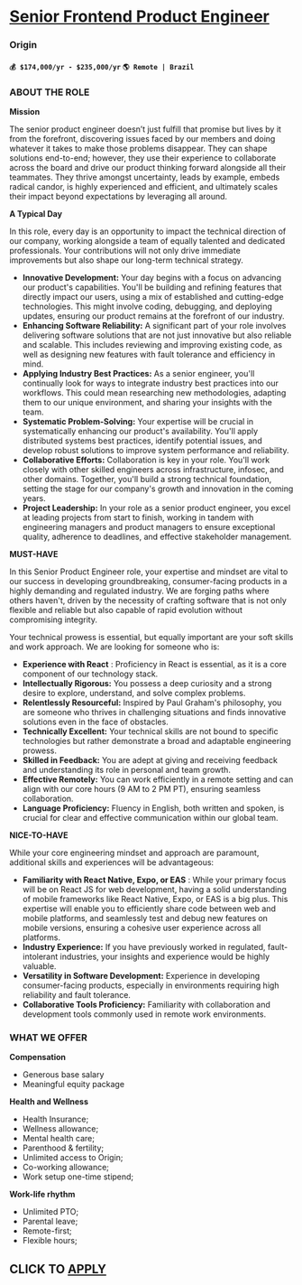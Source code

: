 # [Senior Frontend Product Engineer](https://www.remotewlb.com/apply/senior-frontend-product-engineer-93093)  
### Origin  
#### `💰 $174,000/yr - $235,000/yr` `🌎 Remote | Brazil`  

### ABOUT THE ROLE

**Mission**

The senior product engineer doesn’t just fulfill that promise but lives by it from the forefront, discovering issues faced by our members and doing whatever it takes to make those problems disappear. They can shape solutions end-to-end; however, they use their experience to collaborate across the board and drive our product thinking forward alongside all their teammates. They thrive amongst uncertainty, leads by example, embeds radical candor, is highly experienced and efficient, and ultimately scales their impact beyond expectations by leveraging all around.

**A Typical Day**

In this role, every day is an opportunity to impact the technical direction of our company, working alongside a team of equally talented and dedicated professionals. Your contributions will not only drive immediate improvements but also shape our long-term technical strategy.

  * **Innovative Development:** Your day begins with a focus on advancing our product's capabilities. You'll be building and refining features that directly impact our users, using a mix of established and cutting-edge technologies. This might involve coding, debugging, and deploying updates, ensuring our product remains at the forefront of our industry.
  * **Enhancing Software Reliability:** A significant part of your role involves delivering software solutions that are not just innovative but also reliable and scalable. This includes reviewing and improving existing code, as well as designing new features with fault tolerance and efficiency in mind.
  * **Applying Industry Best Practices:** As a senior engineer, you'll continually look for ways to integrate industry best practices into our workflows. This could mean researching new methodologies, adapting them to our unique environment, and sharing your insights with the team.
  * **Systematic Problem-Solving:** Your expertise will be crucial in systematically enhancing our product's availability. You'll apply distributed systems best practices, identify potential issues, and develop robust solutions to improve system performance and reliability.
  * **Collaborative Efforts:** Collaboration is key in your role. You'll work closely with other skilled engineers across infrastructure, infosec, and other domains. Together, you'll build a strong technical foundation, setting the stage for our company's growth and innovation in the coming years.
  * **Project Leadership:** In your role as a senior product engineer, you excel at leading projects from start to finish, working in tandem with engineering managers and product managers to ensure exceptional quality, adherence to deadlines, and effective stakeholder management.

**MUST-HAVE**

In this Senior Product Engineer role, your expertise and mindset are vital to our success in developing groundbreaking, consumer-facing products in a highly demanding and regulated industry. We are forging paths where others haven't, driven by the necessity of crafting software that is not only flexible and reliable but also capable of rapid evolution without compromising integrity.

Your technical prowess is essential, but equally important are your soft skills and work approach. We are looking for someone who is:

  * **Experience with React** : Proficiency in React is essential, as it is a core component of our technology stack.
  * **Intellectually Rigorous:** You possess a deep curiosity and a strong desire to explore, understand, and solve complex problems.
  * **Relentlessly Resourceful:** Inspired by Paul Graham's philosophy, you are someone who thrives in challenging situations and finds innovative solutions even in the face of obstacles.
  * **Technically Excellent:** Your technical skills are not bound to specific technologies but rather demonstrate a broad and adaptable engineering prowess.
  * **Skilled in Feedback:** You are adept at giving and receiving feedback and understanding its role in personal and team growth.
  * **Effective Remotely:** You can work efficiently in a remote setting and can align with our core hours (9 AM to 2 PM PT), ensuring seamless collaboration.
  * **Language Proficiency:** Fluency in English, both written and spoken, is crucial for clear and effective communication within our global team.

**NICE-TO-HAVE**

While your core engineering mindset and approach are paramount, additional skills and experiences will be advantageous:

  * **Familiarity with React Native, Expo, or EAS** : While your primary focus will be on React JS for web development, having a solid understanding of mobile frameworks like React Native, Expo, or EAS is a big plus. This expertise will enable you to efficiently share code between web and mobile platforms, and seamlessly test and debug new features on mobile versions, ensuring a cohesive user experience across all platforms.
  * **Industry Experience:** If you have previously worked in regulated, fault-intolerant industries, your insights and experience would be highly valuable.
  * **Versatility in Software Development:** Experience in developing consumer-facing products, especially in environments requiring high reliability and fault tolerance.
  * **Collaborative Tools Proficiency:** Familiarity with collaboration and development tools commonly used in remote work environments.

### WHAT WE OFFER

**Compensation**

  * Generous base salary
  * Meaningful equity package

**Health and Wellness**

  * Health Insurance;
  * Wellness allowance;
  * Mental health care;
  * Parenthood & fertility;
  * Unlimited access to Origin;
  * Co-working allowance;
  * Work setup one-time stipend;

**Work-life rhythm**

  * Unlimited PTO;
  * Parental leave;
  * Remote-first;
  * Flexible hours;

  
## CLICK TO [APPLY](https://www.remotewlb.com/apply/senior-frontend-product-engineer-93093)

